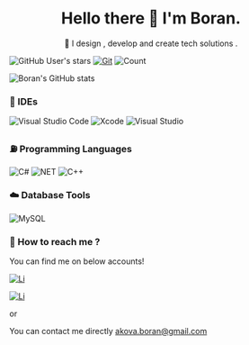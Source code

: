 <h1 align = "center"> Hello there 👋 I'm Boran.</h1>

 

<p align="center">  📃 I design , develop and create tech solutions . </p>
   
 
 


![GitHub User's stars](https://img.shields.io/github/stars/boranakova?affiliations=OWNER&style=social)  [![Git](https://img.shields.io/github/followers/boranakova.svg?style=social&label=Follow&maxAge=2592000)](https://github.com/boranakova?tab=followers) ![Count](https://komarev.com/ghpvc/?username=boranakova&color=brightgreen)  </p>




![Boran's GitHub stats](https://github-readme-stats.vercel.app/api?username=boranakova&count_private=true&hide=contribs,issues&show_icons=true)

### 🚀 IDEs

![Visual Studio Code](https://img.shields.io/badge/Visual%20Studio%20Code-0078d7.svg?style=for-the-badge&logo=visual-studio-code&logoColor=white)
![Xcode](https://img.shields.io/badge/Xcode-007ACC?style=for-the-badge&logo=Xcode&logoColor=white)
![Visual Studio](https://img.shields.io/badge/Visual%20Studio-5C2D91.svg?style=for-the-badge&logo=visual-studio&logoColor=white)


### ⛽ Programming Languages 

![C#](https://img.shields.io/badge/C%23-239120?style=for-the-badge&logo=c-sharp&logoColor=white)
![NET](https://img.shields.io/badge/.NET-5C2D91?style=for-the-badge&logo=.net&logoColor=white)
![C++](https://img.shields.io/badge/C%2B%2B-00599C?style=for-the-badge&logo=c%2B%2B&logoColor=white)

### ☁️ Database Tools

![MySQL](https://img.shields.io/badge/MySQL-00000F?style=for-the-badge&logo=mysql&logoColor=white)


### 💬 How to reach me ? 

You can find me on below accounts!<br>

 [![Li](https://shields.io/badge/boranakova-follow--me?logo=linkedin&style=for-the-badge&color=blue)](https://www.linkedin.com/in/boran-akova-328477171/)
 
 [![Li](https://shields.io/badge/boranakova-follow--me?logo=twitter&style=for-the-badge&color=cyan)](https://twitter.com/boranakv)


or

You can contact me directly akova.boran@gmail.com
